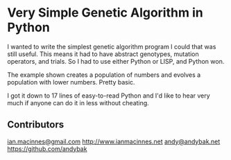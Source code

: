 # Very Simple Genetic Algorithm in Python

I wanted to write the simplest genetic algorithm program I could that was still useful.
This means it had to have abstract genotypes, mutation operators, and trials.
So I had to use either Python or LISP, and Python won.

The example shown creates a population of numbers and evolves a population with lower numbers.
Pretty basic.

I got it down to 17 lines of easy-to-read Python and I'd like to hear very much if anyone
can do it in less without cheating.

## Contributors

ian.macinnes@gmail.com http://www.ianmacinnes.net
andy@andybak.net https://github.com/andybak
